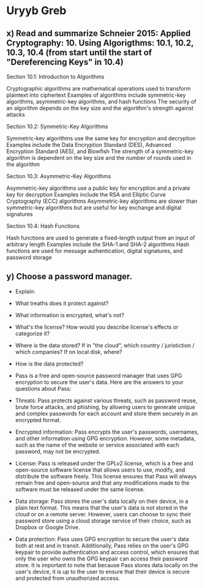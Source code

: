 # Uryyb Greb

## x) Read and summarize Schneier 2015: Applied Cryptography: 10. Using Algorigthms: 10.1, 10.2, 10.3, 10.4 (from start until the start of "Dereferencing Keys" in 10.4)

Section 10.1: Introduction to Algorithms

Cryptographic algorithms are mathematical operations used to transform plaintext into ciphertext
Examples of algorithms include symmetric-key algorithms, asymmetric-key algorithms, and hash functions
The security of an algorithm depends on the key size and the algorithm's strength against attacks

Section 10.2: Symmetric-Key Algorithms

Symmetric-key algorithms use the same key for encryption and decryption
Examples include the Data Encryption Standard (DES), Advanced Encryption Standard (AES), and Blowfish
The strength of a symmetric-key algorithm is dependent on the key size and the number of rounds used in the algorithm

Section 10.3: Asymmetric-Key Algorithms

Asymmetric-key algorithms use a public key for encryption and a private key for decryption
Examples include the RSA and Elliptic Curve Cryptography (ECC) algorithms
Asymmetric-key algorithms are slower than symmetric-key algorithms but are useful for key exchange and digital signatures

Section 10.4: Hash Functions

Hash functions are used to generate a fixed-length output from an input of arbitrary length
Examples include the SHA-1 and SHA-2 algorithms
Hash functions are used for message authentication, digital signatures, and password storage

## y) Choose a password manager. 
* Explain: 
* What treaths does it protect against?
* What information is encrypted, what's not?
* What's the license? How would you describe license's effects or categorize it?
* Where is the data stored? If in "the cloud", which country / juristiction / which companies? If on local disk, where?
* How is the data protected?

* Pass is a free and open-source password manager that uses GPG encryption to secure the user's data. Here are the answers to your questions about Pass:

* Threats: Pass protects against various threats, such as password reuse, brute force attacks, and phishing, by allowing users to generate unique and complex passwords for each account and store them securely in an encrypted format.

* Encrypted information: Pass encrypts the user's passwords, usernames, and other information using GPG encryption. However, some metadata, such as the name of the website or service associated with each password, may not be encrypted.

* License: Pass is released under the GPLv2 license, which is a free and open-source software license that allows users to use, modify, and distribute the software freely. This license ensures that Pass will always remain free and open-source and that any modifications made to the software must be released under the same license.

* Data storage: Pass stores the user's data locally on their device, in a plain text format. This means that the user's data is not stored in the cloud or on a remote server. However, users can choose to sync their password store using a cloud storage service of their choice, such as Dropbox or Google Drive.

* Data protection: Pass uses GPG encryption to secure the user's data both at rest and in transit. Additionally, Pass relies on the user's GPG keypair to provide authentication and access control, which ensures that only the user who owns the GPG keypair can access their password store. It is important to note that because Pass stores data locally on the user's device, it is up to the user to ensure that their device is secure and protected from unauthorized access.




